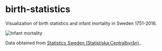 # birth-statistics
Visualization of birth statistics and infant mortality in Sweden 1751-2016.

![Infant mortality](Födelsestat.gif)

Data obtained from [Statistics Sweden (Statistiska Centralbyrån),](www.scb.se). 
